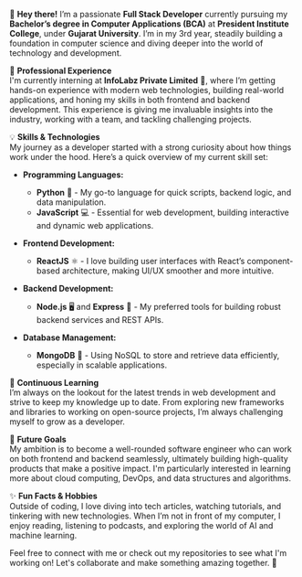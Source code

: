 
👋 **Hey there!** I’m a passionate **Full Stack Developer** currently pursuing my **Bachelor’s degree in Computer Applications (BCA)** at **President Institute College**, under **Gujarat University**. I’m in my 3rd year, steadily building a foundation in computer science and diving deeper into the world of technology and development.

🚀 **Professional Experience**  
I'm currently interning at **InfoLabz Private Limited** 🏢, where I’m getting hands-on experience with modern web technologies, building real-world applications, and honing my skills in both frontend and backend development. This experience is giving me invaluable insights into the industry, working with a team, and tackling challenging projects.

💡 **Skills & Technologies**  
My journey as a developer started with a strong curiosity about how things work under the hood. Here’s a quick overview of my current skill set:

- **Programming Languages:**  
  - **Python** 🐍 - My go-to language for quick scripts, backend logic, and data manipulation.  
  - **JavaScript** 💻 - Essential for web development, building interactive and dynamic web applications.

- **Frontend Development:**  
  - **ReactJS** ⚛️ - I love building user interfaces with React’s component-based architecture, making UI/UX smoother and more intuitive.

- **Backend Development:**  
  - **Node.js** 🖥️ and **Express** 🚀 - My preferred tools for building robust backend services and REST APIs.

- **Database Management:**  
  - **MongoDB** 🍃 - Using NoSQL to store and retrieve data efficiently, especially in scalable applications.

🌱 **Continuous Learning**  
I’m always on the lookout for the latest trends in web development and strive to keep my knowledge up to date. From exploring new frameworks and libraries to working on open-source projects, I’m always challenging myself to grow as a developer.

🎯 **Future Goals**  
My ambition is to become a well-rounded software engineer who can work on both frontend and backend seamlessly, ultimately building high-quality products that make a positive impact. I'm particularly interested in learning more about cloud computing, DevOps, and data structures and algorithms.

✨ **Fun Facts & Hobbies**  
Outside of coding, I love diving into tech articles, watching tutorials, and tinkering with new technologies. When I’m not in front of my computer, I enjoy reading, listening to podcasts, and exploring the world of AI and machine learning.

Feel free to connect with me or check out my repositories to see what I'm working on! Let's collaborate and make something amazing together. 🌟

